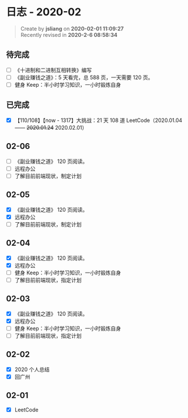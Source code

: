 日志 - 2020-02
===

> Create by **jsliang** on **2020-02-01 11:09:27**  
> Recently revised in **2020-2-6 08:58:34**

## 待完成

* [ ] 《十进制和二进制互相转换》编写
* [ ] 《副业赚钱之道》：5 天看完，总 588 页，一天需要 120 页。
* [ ] 健身 Keep：半小时学习知识，一小时锻炼自身

## 已完成

* [x] 【110/108】【now - 1317】大挑战：21 天 108 道 LeetCode（2020.01.04 —— ~~2020.01.24~~ 2020.02.01）

## 02-06

* [ ] 《副业赚钱之道》 120 页阅读。
* [ ] 远程办公
* [ ] 了解目前前端现状，制定计划

## 02-05

* [x] 《副业赚钱之道》 120 页阅读。
* [x] 远程办公
* [ ] 了解目前前端现状，制定计划

## 02-04

* [x] 《副业赚钱之道》 120 页阅读。
* [x] 远程办公
* [ ] 健身 Keep：半小时学习知识，一小时锻炼自身
* [ ] 了解目前前端现状，指定计划

## 02-03

* [x] 《副业赚钱之道》 120 页阅读。
* [x] 远程办公
* [ ] 健身 Keep：半小时学习知识，一小时锻炼自身
* [ ] 了解目前前端现状，指定计划

## 02-02

* [x] 2020 个人总结
* [x] 回广州

## 02-01

* [x] LeetCode